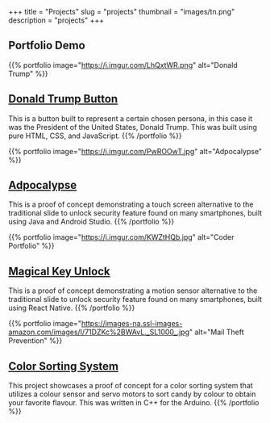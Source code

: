 +++
title = "Projects"
slug = "projects"
thumbnail = "images/tn.png"
description = "projects"
+++

## Portfolio Demo

{{% portfolio image="https://i.imgur.com/LhQxtWR.png" alt="Donald Trump" %}}

## [Donald Trump Button](/posts/assgn0/)

This is a button built to represent a certain chosen persona, in this case it was the President of the United States, Donald Trump. This was built using pure HTML, CSS, and JavaScript.
{{% /portfolio %}}


{{% portfolio image="https://i.imgur.com/PwROOwT.jpg" alt="Adpocalypse" %}}

## [Adpocalypse](posts/assgn1/#design-one-touch-unlock)

This is a proof of concept demonstrating a touch screen alternative to the traditional slide to unlock security feature found on many smartphones, built using Java and Android Studio.
{{% /portfolio %}}


{{% portfolio image="https://i.imgur.com/KWZtHQb.jpg" alt="Coder Portfolio" %}}

## [Magical Key Unlock](posts/assgn1/#design-one-touch-unlock)

This is a proof of concept demonstrating a motion sensor alternative to the traditional slide to unlock security feature found on many smartphones, built using React Native.
{{% /portfolio %}}


{{% portfolio image="https://images-na.ssl-images-amazon.com/images/I/71DZKc%2BWAvL._SL1000_.jpg" alt="Mail Theft Prevention" %}}

## [Color Sorting System](posts/assgn2)

This project showcases a proof of concept for a color sorting system that utilizes a colour sensor and servo motors to sort candy by colour to obtain your favorite flavour. This was written in C++ for the Arduino.
{{% /portfolio %}}